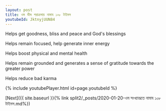```yaml
---
layout: post
title: ওম ভীম পরাক্রমায় নামায ১০৮ টাইমস
youtubeId: JktnyjUUN84
---
```

 
 
Helps get goodness, bliss and peace and God's blessings
 
Helps remain focused, help generate inner energy 
 
Helps boost physical and mental health 
 
Helps remain grounded and generates a sense of gratitude towards the greater power 
 
Helps reduce bad karma
 
 
 
 


{% include youtubePlayer.html id=page.youtubeId %}
 
[Next]({{ site.baseurl }}{% link  split2/_posts/2020-01-20-ওম সংখ্যাভ্রূতে নামায ১০৮ টাইমস.md%})
 
